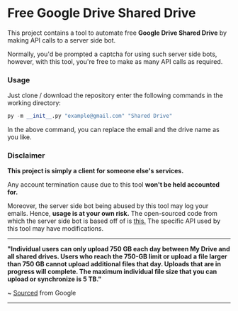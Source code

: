 # Free Google Drive Shared Drive

This project contains a tool to automate free **Google Drive Shared Drive** by making API calls to a server side bot.

Normally, you'd be prompted a captcha for using such server side bots, however, with this tool, you're free to make as many API calls as required.


### Usage

Just clone / download the repository enter the following commands in the working directory:

```py
py -m __init__.py "example@gmail.com" "Shared Drive"
```

In the above command, you can replace the email and the drive name as you like.

### Disclaimer

**This project is simply a client for someone else's services.**

Any account termination cause due to this tool **won't be held accounted for.**

Moreover, the server side bot being abused by this tool may log your emails. Hence, **usage is at your own risk.** The open-sourced code from which the server side bot is based off of is [this.](https://github.com/ParveenBhadooOfficial/Create-Google-Shared-Drive/) The specific API used by this tool may have modifications.

***

<strong>"Individual users can only upload 750 GB each day between My Drive and all shared drives. Users who reach the 750-GB limit or upload a file larger than 750 GB cannot upload additional files that day. Uploads that are in progress will complete. The maximum individual file size that you can upload or synchronize is 5 TB."</strong>

~ [Sourced](https://support.google.com/a/answer/7338880) from Google

***